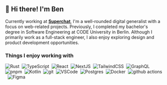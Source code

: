 ## 👋 Hi there! I'm Ben

Currently working at [**Superchat**](https://www.superchat.de), I'm a well-rounded digital generalist with a focus on web-related projects. Previously, I completed my bachelor's degree in Software Engineering at CODE University in Berlin. Although I primarily work as a full-stack engineer, I also enjoy exploring design and product development opportunities.

### Things I enjoy working with
![Rust](https://img.shields.io/badge/-Rust-334155?style=flat&logo=rust&logoColor=white)&nbsp;
![TypeScript](https://img.shields.io/badge/-TypeScript-334155?style=flat&logo=typescript&logoColor=white)&nbsp;
![React](https://img.shields.io/badge/-React-334155?style=flat&logo=react&logoColor=white)&nbsp;
![NextJS](https://img.shields.io/badge/-NextJS-334155?style=flat&logo=next.js&logoColor=white)&nbsp;
![TailwindCSS](https://img.shields.io/badge/-TailwindCSS-334155?style=flat&logo=tailwindcss&logoColor=white)&nbsp;
![GraphQL](https://img.shields.io/badge/-GraphQL-334155?style=flat&logo=graphql&logoColor=white)&nbsp;
![pnpm](https://img.shields.io/badge/-pnpm-334155?style=flat&logo=pnpm&logoColor=white)&nbsp;
![Kotlin](https://img.shields.io/badge/-Kotlin-334155?style=flat&logo=kotlin&logoColor=white)&nbsp;
![git](https://img.shields.io/badge/-Git-334155?style=flat&logo=git&logoColor=white)&nbsp;
![VSCode](https://img.shields.io/badge/-VSCode-334155?style=flat&logo=visualstudiocode&logoColor=white)&nbsp;
![Postgres](https://img.shields.io/badge/-Postgres-334155?style=flat&logo=postgresql&logoColor=white)&nbsp;
![Docker](https://img.shields.io/badge/-Docker-334155?style=flat&logo=docker&logoColor=white)&nbsp;
![github actions](https://img.shields.io/badge/-Github_Actions-334155?style=flat&logo=github-actions&logoColor=white)&nbsp;
![Figma](https://img.shields.io/badge/-Figma-334155?style=flat&logo=figma&logoColor=white)&nbsp;
